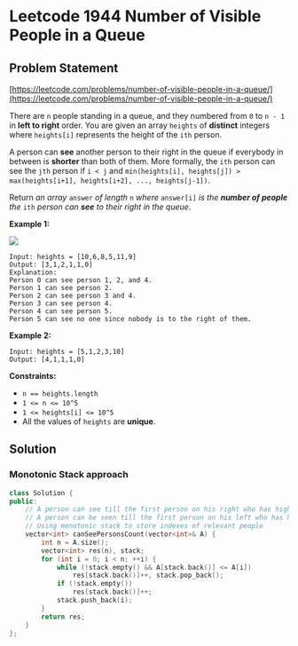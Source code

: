 # Leetcode 1944 Number of Visible People in a Queue

## Problem Statement

[https://leetcode.com/problems/number-of-visible-people-in-a-queue/](https://leetcode.com/problems/number-of-visible-people-in-a-queue/)

There are `n` people standing in a queue, and they numbered from `0` to `n - 1` in **left to right** order. You are given an array `heights` of **distinct** integers where `heights[i]` represents the height of the `ith` person.

A person can **see** another person to their right in the queue if everybody in between is **shorter** than both of them. More formally, the `ith` person can see the `jth` person if `i < j` and `min(heights[i], heights[j]) > max(heights[i+1], heights[i+2], ..., heights[j-1])`.

Return _an array_ `answer` _of length_ `n` _where_ `answer[i]` _is the **number of people** the_ `ith` _person can **see** to their right in the queue_.

**Example 1:**

![](https://assets.leetcode.com/uploads/2021/05/29/queue-plane.jpg)

```text
Input: heights = [10,6,8,5,11,9]
Output: [3,1,2,1,1,0]
Explanation:
Person 0 can see person 1, 2, and 4.
Person 1 can see person 2.
Person 2 can see person 3 and 4.
Person 3 can see person 4.
Person 4 can see person 5.
Person 5 can see no one since nobody is to the right of them.
```

**Example 2:**

```text
Input: heights = [5,1,2,3,10]
Output: [4,1,1,1,0]
```

**Constraints:**

* `n == heights.length`
* `1 <= n <= 10^5`
* `1 <= heights[i] <= 10^5`
* All the values of `heights` are **unique**.

## Solution

### Monotonic Stack approach

```cpp
class Solution {
public:
    // A person can see till the first person on his right who has higher height than him
    // A person can be seen till the first person on his left who has higher height than him
    // Using monotonic stack to store indexes of relevant people
    vector<int> canSeePersonsCount(vector<int>& A) {
        int n = A.size();
        vector<int> res(n), stack;
        for (int i = 0; i < n; ++i) {
            while (!stack.empty() && A[stack.back()] <= A[i])
                res[stack.back()]++, stack.pop_back();
            if (!stack.empty())
                res[stack.back()]++;
            stack.push_back(i);
        }
        return res;
    }
};
```

